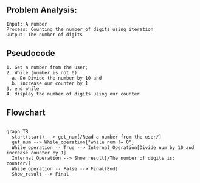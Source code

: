 ## Problem Analysis:
    Input: A number
    Process: Counting the number of digits using iteration
    Output: The number of digits

## Pseudocode
    1. Get a number from the user;
    2. While (number is not 0)
      a. Do Divide the number by 10 and
      b. increase our counter by 1
    3. end while
    4. display the number of digits using our counter

## Flowchart

```mermaid

graph TB
  start(start) --> get_num[/Read a number from the user/]
  get_num --> While_operation{"while num != 0"}
  While_operation -- True --> Internal_Operation[Divide num by 10 and increase counter by 1]
  Internal_Operation --> Show_result[/The number of digits is: counter/]
  While_operation -- False --> Final(End)
  Show_result --> Final
```
